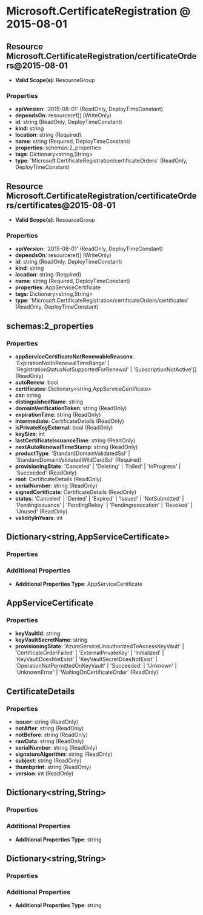 # Microsoft.CertificateRegistration @ 2015-08-01

## Resource Microsoft.CertificateRegistration/certificateOrders@2015-08-01
* **Valid Scope(s)**: ResourceGroup
### Properties
* **apiVersion**: '2015-08-01' (ReadOnly, DeployTimeConstant)
* **dependsOn**: resourceref[] (WriteOnly)
* **id**: string (ReadOnly, DeployTimeConstant)
* **kind**: string
* **location**: string (Required)
* **name**: string (Required, DeployTimeConstant)
* **properties**: schemas:2_properties
* **tags**: Dictionary<string,String>
* **type**: 'Microsoft.CertificateRegistration/certificateOrders' (ReadOnly, DeployTimeConstant)

## Resource Microsoft.CertificateRegistration/certificateOrders/certificates@2015-08-01
* **Valid Scope(s)**: ResourceGroup
### Properties
* **apiVersion**: '2015-08-01' (ReadOnly, DeployTimeConstant)
* **dependsOn**: resourceref[] (WriteOnly)
* **id**: string (ReadOnly, DeployTimeConstant)
* **kind**: string
* **location**: string (Required)
* **name**: string (Required, DeployTimeConstant)
* **properties**: AppServiceCertificate
* **tags**: Dictionary<string,String>
* **type**: 'Microsoft.CertificateRegistration/certificateOrders/certificates' (ReadOnly, DeployTimeConstant)

## schemas:2_properties
### Properties
* **appServiceCertificateNotRenewableReasons**: 'ExpirationNotInRenewalTimeRange' | 'RegistrationStatusNotSupportedForRenewal' | 'SubscriptionNotActive'[] (ReadOnly)
* **autoRenew**: bool
* **certificates**: Dictionary<string,AppServiceCertificate>
* **csr**: string
* **distinguishedName**: string
* **domainVerificationToken**: string (ReadOnly)
* **expirationTime**: string (ReadOnly)
* **intermediate**: CertificateDetails (ReadOnly)
* **isPrivateKeyExternal**: bool (ReadOnly)
* **keySize**: int
* **lastCertificateIssuanceTime**: string (ReadOnly)
* **nextAutoRenewalTimeStamp**: string (ReadOnly)
* **productType**: 'StandardDomainValidatedSsl' | 'StandardDomainValidatedWildCardSsl' (Required)
* **provisioningState**: 'Canceled' | 'Deleting' | 'Failed' | 'InProgress' | 'Succeeded' (ReadOnly)
* **root**: CertificateDetails (ReadOnly)
* **serialNumber**: string (ReadOnly)
* **signedCertificate**: CertificateDetails (ReadOnly)
* **status**: 'Canceled' | 'Denied' | 'Expired' | 'Issued' | 'NotSubmitted' | 'Pendingissuance' | 'PendingRekey' | 'Pendingrevocation' | 'Revoked' | 'Unused' (ReadOnly)
* **validityInYears**: int

## Dictionary<string,AppServiceCertificate>
### Properties
### Additional Properties
* **Additional Properties Type**: AppServiceCertificate

## AppServiceCertificate
### Properties
* **keyVaultId**: string
* **keyVaultSecretName**: string
* **provisioningState**: 'AzureServiceUnauthorizedToAccessKeyVault' | 'CertificateOrderFailed' | 'ExternalPrivateKey' | 'Initialized' | 'KeyVaultDoesNotExist' | 'KeyVaultSecretDoesNotExist' | 'OperationNotPermittedOnKeyVault' | 'Succeeded' | 'Unknown' | 'UnknownError' | 'WaitingOnCertificateOrder' (ReadOnly)

## CertificateDetails
### Properties
* **issuer**: string (ReadOnly)
* **notAfter**: string (ReadOnly)
* **notBefore**: string (ReadOnly)
* **rawData**: string (ReadOnly)
* **serialNumber**: string (ReadOnly)
* **signatureAlgorithm**: string (ReadOnly)
* **subject**: string (ReadOnly)
* **thumbprint**: string (ReadOnly)
* **version**: int (ReadOnly)

## Dictionary<string,String>
### Properties
### Additional Properties
* **Additional Properties Type**: string

## Dictionary<string,String>
### Properties
### Additional Properties
* **Additional Properties Type**: string

